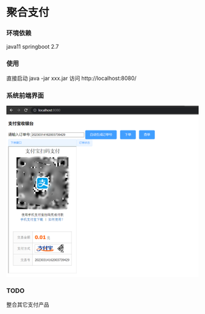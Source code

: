 # 聚合支付

### 环境依赖
java11
springboot 2.7

### 使用
直接启动 
java -jar xxx.jar
访问 http://localhost:8080/

### 系统前端界面

![](images/index.png)


### TODO
整合其它支付产品